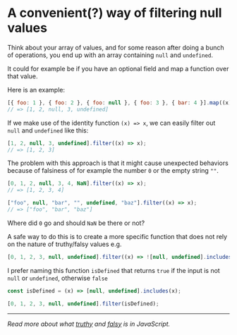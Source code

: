 # A convenient(?) way of filtering null values
Think about your array of values, and for some reason after doing a bunch of operations, you end up with an array containing `null` and `undefined`. 

It could for example be if you have an optional field and map a function over that value. 

Here is an example:
```JavaScript
[{ foo: 1 }, { foo: 2 }, { foo: null }, { foo: 3 }, { bar: 4 }].map((x) => x.foo);
// => [1, 2, null, 3, undefined]
```

If we make use of the identity function `(x) => x`, we can easily filter out `null` and `undefined` like this:
```JavaScript
[1, 2, null, 3, undefined].filter((x) => x);
// => [1, 2, 3]
```

The problem with this approach is that it might cause unexpected behaviors because of falsiness of for example the number `0` or the empty string `""`.

```JavaScript
[0, 1, 2, null, 3, 4, NaN].filter((x) => x);
// => [1, 2, 3, 4]
```
```JavaScript
["foo", null, "bar", "", undefined, "baz"].filter((x) => x);
// => ["foo", "bar", "baz"]
```

Where did `0` go and should `NaN` be there or not?

A safe way to do this is to create a more specific function that does not rely on the nature of truthy/falsy values e.g.
```JavaScript
[0, 1, 2, 3, null, undefined].filter((x) => ![null, undefined].includes(x));
```

I prefer naming this function `isDefined` that returns `true` if the input is not `null` or `undefined`, otherwise `false`

```JavaScript
const isDefined = (x) => [null, undefined].includes(x);

[0, 1, 2, 3, null, undefined].filter(isDefined);
```

---

_Read more about what [truthy](https://developer.mozilla.org/en-US/docs/Glossary/Truthy) and [falsy](https://developer.mozilla.org/en-US/docs/Glossary/Falsy) is in JavaScript._
